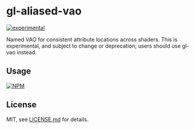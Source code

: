 # gl-aliased-vao

[![experimental](http://badges.github.io/stability-badges/dist/experimental.svg)](http://github.com/badges/stability-badges)

Named VAO for consistent attribute locations across shaders. This is experimental, and subject to change or deprecation; users should use gl-vao instead. 

## Usage

[![NPM](https://nodei.co/npm/gl-aliased-vao.png)](https://nodei.co/npm/gl-aliased-vao/)

## License

MIT, see [LICENSE.md](http://github.com/mattdesl/gl-aliased-vao/blob/master/LICENSE.md) for details.
